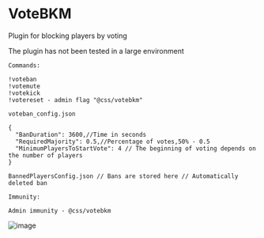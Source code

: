 # VoteBKM
Plugin for blocking players by voting

The plugin has not been tested in a large environment


`Commands:`
```
!voteban
!votemute
!votekick
!votereset - admin flag "@css/votebkm"

```

`voteban_config.json`
```
{
  "BanDuration": 3600,//Time in seconds
  "RequiredMajority": 0.5,//Percentage of votes,50% - 0.5
  "MinimumPlayersToStartVote": 4 // The beginning of voting depends on the number of players
}
```
```
BannedPlayersConfig.json // Bans are stored here // Automatically deleted ban
```

`Immunity:`

`Admin immunity - @css/votebkm`


![image](https://github.com/ebpnk/VoteBKM/assets/49415003/92a84044-d2d2-4d52-8a25-83563533a189)



